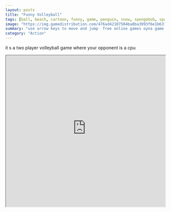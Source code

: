 ```yaml
---
layout: posts
title: "Funny Volleyball"
tags: [ball, beach, cartoon, funny, game, penguin, snow, spongebob, sport, volleyball, free, online, games, oyna, game, free, games, play, play, games]
image: "https://img.gamedistribution.com/476ad42107504ba8ba3993f6e1b6371c.jpg"
summary: "use arrow keys to move and jump  free online games oyna game free games play play games"
category: "Action"
---
```


it s a two player volleyball game where your opponent is a cpu

<iframe width="100%" height="480px;" src="https://flash.gamedistribution.com?game=476ad42107504ba8ba3993f6e1b6371c"></iframe>